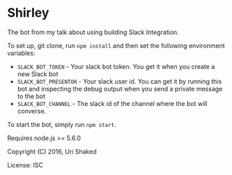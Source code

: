 # Shirley

The bot from my talk about using building Slack Integration. 

To set up, git clone, run `npm install` and then set the following environment variables:

- `SLACK_BOT_TOKEN` - Your slack bot token. You get it when you create a new Slack bot
- `SLACK_BOT_PRESENTOR` - Your slack user id. You can get it by running this bot and inspecting the debug output when you send a private message to the bot
- `SLACK_BOT_CHANNEL` - The slack id of the channel where the bot will converse.

To start the bot, simply run `npm start`.

Requires node.js >= 5.6.0

Copyright (C) 2016, Uri Shaked

License: ISC
